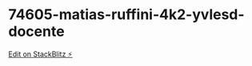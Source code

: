 # 74605-matias-ruffini-4k2-yvlesd-docente

[Edit on StackBlitz ⚡️](https://stackblitz.com/edit/74605-matias-ruffini-4k2-yvlesd-docente)
